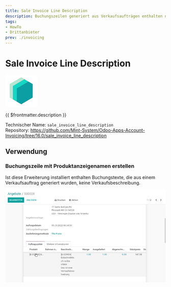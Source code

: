 ```yaml
---
title: Sale Invoice Line Description
description: Buchungszeilen generiert aus Verkaufsaufträgen enthalten nur den Anzeigenamen des Produkts.
tags:
- HowTo
- Drittanbieter
prev: ./invoicing
---
```

# Sale Invoice Line Description

![icon_oms_box](attachments/icons_odoo_mint_system.png)

{{ $frontmatter.description }}

Technischer Name: `sale_invoice_line_description`\
Repository: <https://github.com/Mint-System/Odoo-Apps-Account-Invoicing/tree/16.0/sale_invoice_line_description>

## Verwendung

### Buchungszeile mit Produktanzeigenamen erstellen

Ist diese Erweiterung installiert enthalten Buchungstexte, die aus einem Verkaufsauftrag generiert wurden, keine Verkaufsbeschreibung.

![Sale Invoice Line Description](attachments/Sale%20Invoice%20Line%20Description.gif)
